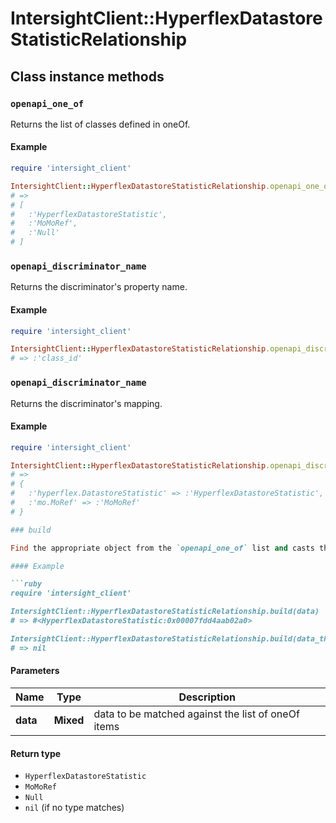 # IntersightClient::HyperflexDatastoreStatisticRelationship

## Class instance methods

### `openapi_one_of`

Returns the list of classes defined in oneOf.

#### Example

```ruby
require 'intersight_client'

IntersightClient::HyperflexDatastoreStatisticRelationship.openapi_one_of
# =>
# [
#   :'HyperflexDatastoreStatistic',
#   :'MoMoRef',
#   :'Null'
# ]
```

### `openapi_discriminator_name`

Returns the discriminator's property name.

#### Example

```ruby
require 'intersight_client'

IntersightClient::HyperflexDatastoreStatisticRelationship.openapi_discriminator_name
# => :'class_id'
```

### `openapi_discriminator_name`

Returns the discriminator's mapping.

#### Example

```ruby
require 'intersight_client'

IntersightClient::HyperflexDatastoreStatisticRelationship.openapi_discriminator_mapping
# =>
# {
#   :'hyperflex.DatastoreStatistic' => :'HyperflexDatastoreStatistic',
#   :'mo.MoRef' => :'MoMoRef'
# }

### build

Find the appropriate object from the `openapi_one_of` list and casts the data into it.

#### Example

```ruby
require 'intersight_client'

IntersightClient::HyperflexDatastoreStatisticRelationship.build(data)
# => #<HyperflexDatastoreStatistic:0x00007fdd4aab02a0>

IntersightClient::HyperflexDatastoreStatisticRelationship.build(data_that_doesnt_match)
# => nil
```

#### Parameters

| Name | Type | Description |
| ---- | ---- | ----------- |
| **data** | **Mixed** | data to be matched against the list of oneOf items |

#### Return type

- `HyperflexDatastoreStatistic`
- `MoMoRef`
- `Null`
- `nil` (if no type matches)

